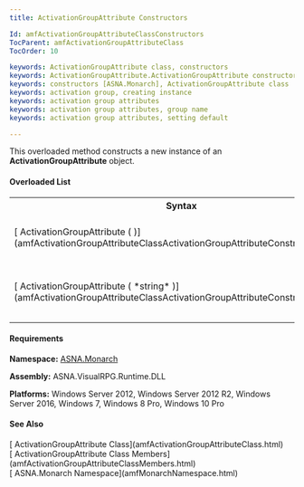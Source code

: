```yaml
---
title: ActivationGroupAttribute Constructors

Id: amfActivationGroupAttributeClassConstructors
TocParent: amfActivationGroupAttributeClass
TocOrder: 10

keywords: ActivationGroupAttribute class, constructors
keywords: ActivationGroupAttribute.ActivationGroupAttribute constructors
keywords: constructors [ASNA.Monarch], ActivationGroupAttribute class
keywords: activation group, creating instance
keywords: activation group attributes
keywords: activation group attributes, group name
keywords: activation group attributes, setting default

---
```


This overloaded method constructs a new instance of an **ActivationGroupAttribute** object.

#### Overloaded List
<table class="mytable" cellspacing="0" cellpadding="4" width="90%">
          <colgroup>
            <col width="30%" />
            <col width="70%" />
          </colgroup>
          <tr>
            <th>Syntax</th>
            <th>Description</th>
          </tr>
            <tr>
              <td>
                [
                ActivationGroupAttribute ( )](amfActivationGroupAttributeClassActivationGroupAttributeConstructor1.html)
              </td>
              <td>Constructs a new instance
              of an ActivationGroupAttribute with default
              values.</td>
            </tr>
            <tr>
              <td>              [
                ActivationGroupAttribute (
 *string* )](amfActivationGroupAttributeClassActivationGroupAttributeConstructor2.html)
              </td>
              <td>Constructs a new instance
              of an ActivationGroupAttribute with the group
              name specified.</td>
            </tr>
</table>

<!-- start -->

#### Requirements
**Namespace:** [ASNA.Monarch](amfMonarchNamespace.html)

**Assembly:** ASNA.VisualRPG.Runtime.DLL 

**Platforms:** Windows Server 2012, Windows Server 2012 R2, Windows Server 2016, Windows 7, Windows 8 Pro, Windows 10 Pro
<!-- end -->

#### See Also
<dl><dt>
          [
          ActivationGroupAttribute Class](amfActivationGroupAttributeClass.html)
         </dt><dt>
          [
          ActivationGroupAttribute Class Members](amfActivationGroupAttributeClassMembers.html)
         </dt><dt>
          [
          ASNA.Monarch Namespace](amfMonarchNamespace.html)</dt>
</dl>

